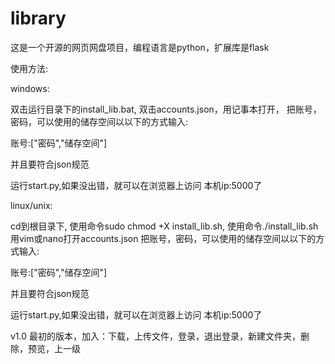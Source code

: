 # library
这是一个开源的网页网盘项目，编程语言是python，扩展库是flask

使用方法:

windows:

双击运行目录下的install_lib.bat,
双击accounts.json，用记事本打开，
把账号，密码，可以使用的储存空间以以下的方式输入:

账号:["密码","储存空间"]

并且要符合json规范

运行start.py,如果没出错，就可以在浏览器上访问  本机ip:5000了

linux/unix:

cd到根目录下,
使用命令sudo chmod +X install_lib.sh,
使用命令./install_lib.sh
用vim或nano打开accounts.json
把账号，密码，可以使用的储存空间以以下的方式输入:

账号:["密码","储存空间"]

并且要符合json规范

运行start.py,如果没出错，就可以在浏览器上访问  本机ip:5000了


v1.0 最初的版本，加入：下载，上传文件，登录，退出登录，新建文件夹，删除，预览，上一级
